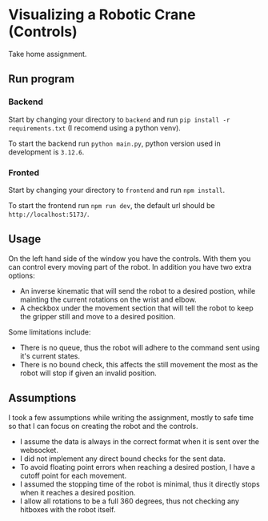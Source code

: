 # Visualizing a Robotic Crane (Controls)

Take home assignment.

## Run program

### Backend

Start by changing your directory to `backend` and run `pip install -r requirements.txt` (I recomend using a python venv).

To start the backend run `python main.py`, python version used in development is `3.12.6`.

### Fronted

Start by changing your directory to `frontend` and run `npm install`.

To start the frontend run `npm run dev`, the default url should be `http://localhost:5173/`.

## Usage

On the left hand side of the window you have the controls.
With them you can control every moving part of the robot.
In addition you have two extra options:

* An inverse kinematic that will send the robot to a desired postion, while mainting the current rotations on the wrist and elbow.
* A checkbox under the movement section that will tell the robot to keep the gripper still and move to a desired position.

Some limitations include:

* There is no queue, thus the robot will adhere to the command sent using it's current states.
* There is no bound check, this affects the still movement the most as the robot will stop if given an invalid position.

## Assumptions

I took a few assumptions while writing the assignment, mostly to safe time so that I can focus on creating the robot and the controls.

* I assume the data is always in the correct format when it is sent over the websocket.
* I did not implement any direct bound checks for the sent data.
* To avoid floating point errors when reaching a desired postion, I have a cutoff point for each movement.
* I assumed the stopping time of the robot is minimal, thus it directly stops when it reaches a desired position.
* I allow all rotations to be a full 360 degrees, thus not checking any hitboxes with the robot itself.
